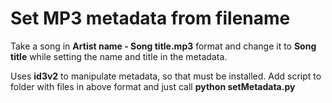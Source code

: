 # Set MP3 metadata from filename
Take a song in **Artist name - Song title.mp3** format and change it to	**Song title** while setting the name and title in the metadata. 

Uses **id3v2** to manipulate metadata, so that must be installed. 
Add script to folder with files in above format and just call **python setMetadata.py**
